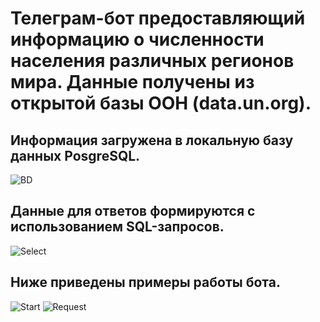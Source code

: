 # Телеграм-бот предоставляющий информацию о численности населения различных регионов мира. Данные получены из открытой базы ООН (data.un.org).

## Информация загружена в локальную базу данных PosgreSQL.
![BD](https://user-images.githubusercontent.com/58908801/199562995-8ced5f5d-1c47-496e-835e-37417dddff98.JPG)

## Данные для ответов формируются с использованием SQL-запросов.
![Select](https://user-images.githubusercontent.com/58908801/199563017-46432fab-741f-4609-8890-b1a2e6add8de.JPG)

## Ниже приведены примеры работы бота.
![Start](https://user-images.githubusercontent.com/58908801/199563153-e5179445-bd42-45b3-bcd4-ca895999d024.JPG)
![Request](https://user-images.githubusercontent.com/58908801/199563186-fca216cd-af74-4fac-9f39-1cc1e6515fe9.JPG)
